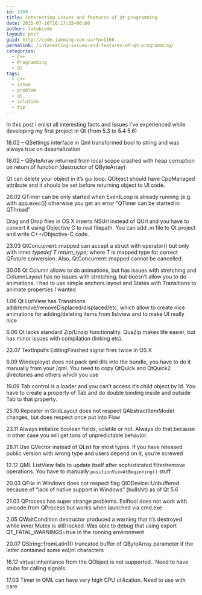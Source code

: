 ```yaml
---
id: 1168
title: Interesting issues and features of Qt programming
date: 2015-07-16T16:17:35+00:00
author: latobcode
layout: post
guid: http://code.jamming.com.ua/?p=1168
permalink: /interesting-issues-and-features-of-qt-programming/
categories:
  - C++
  - Programming
  - Qt
tags:
  - c++
  - issue
  - problem
  - qt
  - solution
  - tip
---
```

In this post I enlist all interesting facts and issues I&#8217;ve experienced while developing my first project in Qt (from 5.3 to <del>5.4</del> 5.6)

18.02 &#8211; QSettings interface in Qml transformed bool to string and was always true on deserialization

18.02 &#8211; QByteArray returned from local scope crashed with heap corruption on return of function (destructor of QByteArray)

Qt can delete your object in it&#8217;s gui loop. QObject should have CppManaged attribute and it should be set before returning object to UI code.

26.02 QTimer can be only started when EventLoop is already running (e.g. with app.exec()) otherwise you get an error &#8220;QTimer can be started in QThread&#8221;

Drag and Drop files in OS X inserts NSUrl instead of QUrl and you have to convert it using Objective C to real filepath. You can add .m file to Qt project and write C++/Objective-C code.

23.03 QtConcurrent::mapped can accept a struct with operator() but only with inner _typedef T return_type;_ where T is mapped type for correct QFuture<T> conversion. Also, QtConcurrent::mapped cannot be cancelled.

30.05 Qt Column allows to do animations, but has issues with stretching and ColumnLayout has no issues with stretching, but doesn&#8217;t allow you to do animations. I had to use simple anchors layout and States with Transitions to animate properties I wanted

1.06 Qt ListView has Transitions add/remove/removeDisplaced/displaced/etc, which allow to create nice animations for adding/deleting items from listview and to make UI really nice

6.06 Qt lacks standard Zip/Unzip functionality. QuaZip makes life easier, but has minor issues with compilation (linking etc).

22.07 TextInput&#8217;s EditingFinished signal fires twice in OS X

6.09 Windeployqt does not pack qml dlls into the bundle, you have to do it manually from your <Qt-bin-dir>/qml. You need to copy QtQuick and QtQuick2 directories and others which you use

19.09 Tab control is a loader and you can&#8217;t access it&#8217;s child object by Id. You have to create a property of Tab and do double binding inside and outside Tab to that property.

25.10 Repeater in GridLayout does not respect QAbstractItemModel changes, but does respect once put into Flow

23.11 Always initialize boolean fields, volatile or not. Always do that because in other case you will get tons of unpredictable behavior.

28.11 Use QVector instead of QList for most types. If you have released public version with wrong type and users depend on it, you&#8217;re screwed

12.12 QML ListView fails to update itself after sophisticated filter/remove operations. You have to manually <code class="language-clike">positionViewAtBeginning()</code> stuff

20.03 QFile in Windows does not respect flag QIODevice::Unbuffered because of &#8220;lack of native support in Windows&#8221; (bullshit) as of Qt 5.6

21.03 QProcess has super strange problems. Exiftool does not work with unicode from QProcess but works when launched via cmd.exe

2.05 QWaitCondition destructor produced a warning that it&#8217;s destroyed while inner Mutex is still locked. Was able to debug that using export QT\_FATAL\_WARNINGS=true in the running environment

20.07 QString::fromLatin1() truncated buffer of QByteArray parameter if the latter contained some eol/nl characters

16.12 virtual inheritance from the QObject is not supported.. Need to have stubs for calling signals

17.03 Timer in QML can have very high CPU utilization. Need to use with care